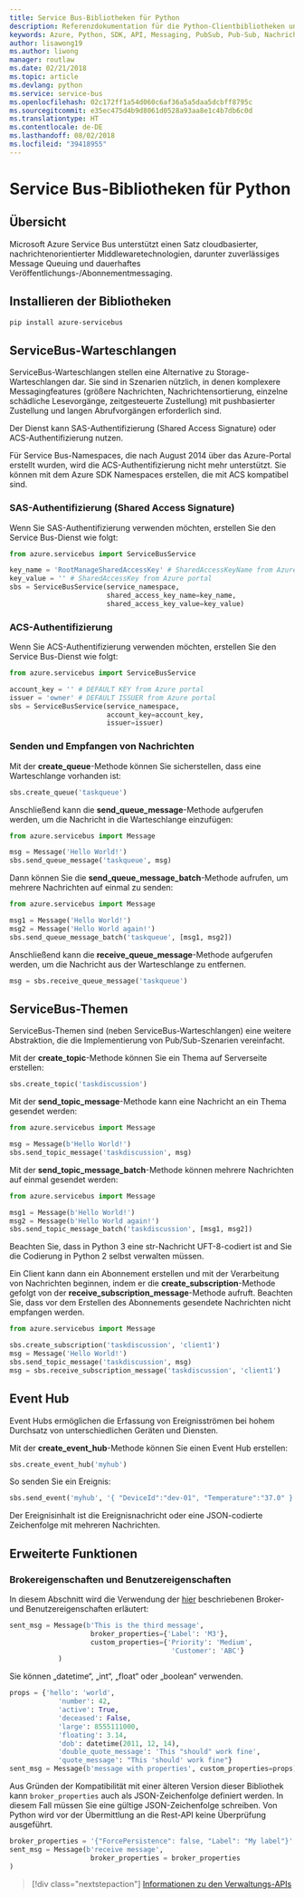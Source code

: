 ```yaml
---
title: Service Bus-Bibliotheken für Python
description: Referenzdokumentation für die Python-Clientbibliotheken und -Verwaltungsbibliotheken für Service Bus
keywords: Azure, Python, SDK, API, Messaging, PubSub, Pub-Sub, Nachrichtenbroker
author: lisawong19
ms.author: liwong
manager: routlaw
ms.date: 02/21/2018
ms.topic: article
ms.devlang: python
ms.service: service-bus
ms.openlocfilehash: 02c172ff1a54d060c6af36a5a5daa5dcbff8795c
ms.sourcegitcommit: e35ec475d4b9d8061d0528a93aa8e1c4b7db6c0d
ms.translationtype: HT
ms.contentlocale: de-DE
ms.lasthandoff: 08/02/2018
ms.locfileid: "39418955"
---
```

# <a name="service-bus-libraries-for-python"></a>Service Bus-Bibliotheken für Python

## <a name="overview"></a>Übersicht

Microsoft Azure Service Bus unterstützt einen Satz cloudbasierter, nachrichtenorientierter Middlewaretechnologien, darunter zuverlässiges Message Queuing und dauerhaftes Veröffentlichungs-/Abonnementmessaging. 

## <a name="install-the-libraries"></a>Installieren der Bibliotheken
```bash
pip install azure-servicebus
```

## <a name="servicebus-queues"></a>ServiceBus-Warteschlangen
ServiceBus-Warteschlangen stellen eine Alternative zu Storage-Warteschlangen dar. Sie sind in Szenarien nützlich, in denen komplexere Messagingfeatures (größere Nachrichten, Nachrichtensortierung, einzelne schädliche Lesevorgänge, zeitgesteuerte Zustellung) mit pushbasierter Zustellung und langen Abrufvorgängen erforderlich sind.

Der Dienst kann SAS-Authentifizierung (Shared Access Signature) oder ACS-Authentifizierung nutzen.

Für Service Bus-Namespaces, die nach August 2014 über das Azure-Portal erstellt wurden, wird die ACS-Authentifizierung nicht mehr unterstützt. Sie können mit dem Azure SDK Namespaces erstellen, die mit ACS kompatibel sind.

### <a name="shared-access-signature-authentication"></a>SAS-Authentifizierung (Shared Access Signature)

Wenn Sie SAS-Authentifizierung verwenden möchten, erstellen Sie den Service Bus-Dienst wie folgt:

```python
from azure.servicebus import ServiceBusService

key_name = 'RootManageSharedAccessKey' # SharedAccessKeyName from Azure portal
key_value = '' # SharedAccessKey from Azure portal
sbs = ServiceBusService(service_namespace,
                        shared_access_key_name=key_name,
                        shared_access_key_value=key_value)
```

### <a name="acs-authentication"></a>ACS-Authentifizierung

Wenn Sie ACS-Authentifizierung verwenden möchten, erstellen Sie den Service Bus-Dienst wie folgt:

```python
from azure.servicebus import ServiceBusService

account_key = '' # DEFAULT KEY from Azure portal
issuer = 'owner' # DEFAULT ISSUER from Azure portal
sbs = ServiceBusService(service_namespace,
                        account_key=account_key,
                        issuer=issuer)
```
### <a name="sending-and-receiving-messages"></a>Senden und Empfangen von Nachrichten

Mit der **create\_queue**-Methode können Sie sicherstellen, dass eine Warteschlange vorhanden ist:

```python
sbs.create_queue('taskqueue')
```
Anschließend kann die **send\_queue\_message**-Methode aufgerufen werden, um die Nachricht in die Warteschlange einzufügen:

```python
from azure.servicebus import Message

msg = Message('Hello World!')
sbs.send_queue_message('taskqueue', msg)
```
Dann können Sie die **send\_queue\_message_batch**-Methode aufrufen, um mehrere Nachrichten auf einmal zu senden:

```python
from azure.servicebus import Message

msg1 = Message('Hello World!')
msg2 = Message('Hello World again!')
sbs.send_queue_message_batch('taskqueue', [msg1, msg2])
```
Anschließend kann die **receive\_queue\_message**-Methode aufgerufen werden, um die Nachricht aus der Warteschlange zu entfernen.

```python
msg = sbs.receive_queue_message('taskqueue')
```

## <a name="servicebus-topics"></a>ServiceBus-Themen

ServiceBus-Themen sind (neben ServiceBus-Warteschlangen) eine weitere Abstraktion, die die Implementierung von Pub/Sub-Szenarien vereinfacht.

Mit der **create\_topic**-Methode können Sie ein Thema auf Serverseite erstellen:

```python
sbs.create_topic('taskdiscussion')
```
Mit der **send\_topic\_message**-Methode kann eine Nachricht an ein Thema gesendet werden:

```python
from azure.servicebus import Message

msg = Message(b'Hello World!')
sbs.send_topic_message('taskdiscussion', msg)
```

Mit der **send\_topic\_message_batch**-Methode können mehrere Nachrichten auf einmal gesendet werden:

```python
from azure.servicebus import Message

msg1 = Message(b'Hello World!')
msg2 = Message(b'Hello World again!')
sbs.send_topic_message_batch('taskdiscussion', [msg1, msg2])
```

Beachten Sie, dass in Python 3 eine str-Nachricht UFT-8-codiert ist and Sie die Codierung in Python 2 selbst verwalten müssen.

Ein Client kann dann ein Abonnement erstellen und mit der Verarbeitung von Nachrichten beginnen, indem er die **create\_subscription**-Methode gefolgt von der **receive\_subscription\_message**-Methode aufruft. Beachten Sie, dass vor dem Erstellen des Abonnements gesendete Nachrichten nicht empfangen werden.

```python
from azure.servicebus import Message

sbs.create_subscription('taskdiscussion', 'client1')
msg = Message('Hello World!')
sbs.send_topic_message('taskdiscussion', msg)
msg = sbs.receive_subscription_message('taskdiscussion', 'client1')
```

## <a name="event-hub"></a>Event Hub

Event Hubs ermöglichen die Erfassung von Ereignisströmen bei hohem Durchsatz von unterschiedlichen Geräten und Diensten.

Mit der **create\_event\_hub**-Methode können Sie einen Event Hub erstellen:

```python
sbs.create_event_hub('myhub')
```
So senden Sie ein Ereignis:

```python
sbs.send_event('myhub', '{ "DeviceId":"dev-01", "Temperature":"37.0" }')
```
Der Ereignisinhalt ist die Ereignisnachricht oder eine JSON-codierte Zeichenfolge mit mehreren Nachrichten.

## <a name="advanced-features"></a>Erweiterte Funktionen

### <a name="broker-properties-and-user-properties"></a>Brokereigenschaften und Benutzereigenschaften

In diesem Abschnitt wird die Verwendung der [hier](https://docs.microsoft.com/rest/api/servicebus/message-headers-and-properties) beschriebenen Broker- und Benutzereigenschaften erläutert:

```python
sent_msg = Message(b'This is the third message',
                    broker_properties={'Label': 'M3'},
                    custom_properties={'Priority': 'Medium',
                                        'Customer': 'ABC'}
            )
```
Sie können „datetime“, „int“, „float“ oder „boolean“ verwenden.

```python
props = {'hello': 'world',
            'number': 42,
            'active': True,
            'deceased': False,
            'large': 8555111000,
            'floating': 3.14,
            'dob': datetime(2011, 12, 14),
            'double_quote_message': 'This "should" work fine',
            'quote_message': "This 'should' work fine"}
sent_msg = Message(b'message with properties', custom_properties=props)
```
Aus Gründen der Kompatibilität mit einer älteren Version dieser Bibliothek kann `broker_properties` auch als JSON-Zeichenfolge definiert werden.
In diesem Fall müssen Sie eine gültige JSON-Zeichenfolge schreiben. Von Python wird vor der Übermittlung an die Rest-API keine Überprüfung ausgeführt.

```python
broker_properties = '{"ForcePersistence": false, "Label": "My label"}'
sent_msg = Message(b'receive message',
                    broker_properties = broker_properties
)
```

> [!div class="nextstepaction"]
> [Informationen zu den Verwaltungs-APIs](/python/api/overview/azure/servicebus/management)

